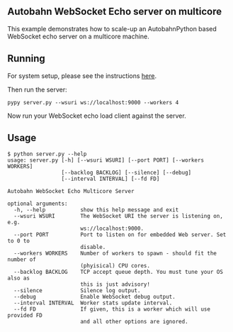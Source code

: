 ## Autobahn WebSocket Echo server on multicore

This example demonstrates how to scale-up an AutobahnPython based WebSocket echo server on a multicore machine.

## Running

For system setup, please see the instructions [here](https://github.com/oberstet/scratchbox/blob/master/python/twisted/sharedsocket/README.md).

Then run the server:

	pypy server.py --wsuri ws://localhost:9000 --workers 4

Now run your WebSocket echo load client against the server.

## Usage

	$ python server.py --help
	usage: server.py [-h] [--wsuri WSURI] [--port PORT] [--workers WORKERS]
	                 [--backlog BACKLOG] [--silence] [--debug]
	                 [--interval INTERVAL] [--fd FD]
	
	Autobahn WebSocket Echo Multicore Server
	
	optional arguments:
	  -h, --help           show this help message and exit
	  --wsuri WSURI        The WebSocket URI the server is listening on, e.g.
	                       ws://localhost:9000.
	  --port PORT          Port to listen on for embedded Web server. Set to 0 to
	                       disable.
	  --workers WORKERS    Number of workers to spawn - should fit the number of
	                       (phyisical) CPU cores.
	  --backlog BACKLOG    TCP accept queue depth. You must tune your OS also as
	                       this is just advisory!
	  --silence            Silence log output.
	  --debug              Enable WebSocket debug output.
	  --interval INTERVAL  Worker stats update interval.
	  --fd FD              If given, this is a worker which will use provided FD
	                       and all other options are ignored.

